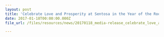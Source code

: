 ```yaml
---
layout: post
title: 'Celebrate Love and Prosperity at Sentosa in the Year of the Rooster'
date: 2017-01-18T00:00:00.000Z
file_url: /files/resources/news/20170118_media-release_celebrate_love_and_prosperity_at_sentosa_in_the_year_of_the_rooster.pdf

---
```

